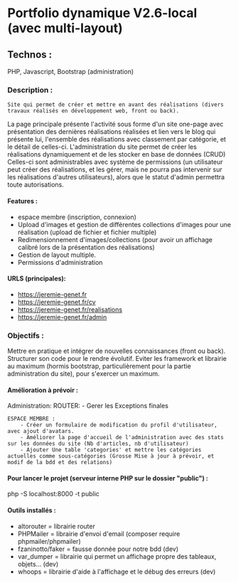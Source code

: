 # Portfolio dynamique V2.6-local (avec multi-layout)

## Technos :
  PHP, Javascript, Bootstrap (administration)

### Description :
    Site qui permet de créer et mettre en avant des réalisations (divers travaux réalisés en développement web, front ou back). 
  La page principale présente l'activité sous forme d'un site one-page avec présentation des dernières réalisations réalisées et
  lien vers le blog qui présente lui, l'ensemble des réalisations avec classement par catégorie, et le détail de celles-ci.
    L'administration du site permet de créer les réalisations dynamiquement et de les stocker en base de données (CRUD)
  Celles-ci sont administrables avec système de permissions (un utilisateur peut créer des réalisations, 
  et les gérer, mais ne pourra pas intervenir sur les réalisations d'autres utilisateurs), 
  alors que le statut d'admin permettra toute autorisations.

  #### Features :
  - espace membre (inscription, connexion)
  - Upload d'images et gestion de différentes collections d'images pour une réalisation (upload de fichier et fichier multiple)
  - Redimensionnement d'images/collections (pour avoir un affichage calibré lors de la présentation des réalisations)
  - Gestion de layout multiple.
  - Permissions d'administration
  
  #### URLS (principales):
  - https://jeremie-genet.fr
  - https://jeremie-genet.fr/cv
  - https://jeremie-genet.fr/realisations
  - https://jeremie-genet.fr/admin

### Objectifs :
  Mettre en pratique et intégrer de nouvelles connaissances (front ou back). 
  Structurer son code pour le rendre évolutif. 
  Eviter les framework et librairie au maximum (hormis bootstrap, particulièrement pour la partie administration du site), pour s'exercer un maximum.

#### Amélioration à prévoir :
Administration:
    ROUTER:
        - Gerer les Exceptions finales
        
    ESPACE MEMBRE :
        - Créer un formulaire de modification du profil d'utilisateur, avec ajout d'avatars.
        - Améliorer la page d'accueil de l'administration avec des stats sur les données du site (Nb d'articles, nb d'utilisateur)
        - Ajouter Une table 'categories' et mettre les catégories actuelles comme sous-catégories (Grosse Mise à jour à prévoir, et modif de la bdd et des relations)


#### Pour lancer le projet (serveur interne PHP sur le dossier "public") :
php -S localhost:8000 -t public


#### Outils installés :
* altorouter = librairie router
* PHPMailer = librairie d'envoi d'email (composer require phpmailer/phpmailer)
* fzaninotto/faker = fausse donnée pour notre bdd (dev)
* var_dumper = librairie qui permet un affichage propre des tableaux, objets... (dev)
* whoops = librairie d'aide à l'affichage et le débug des erreurs (dev)

